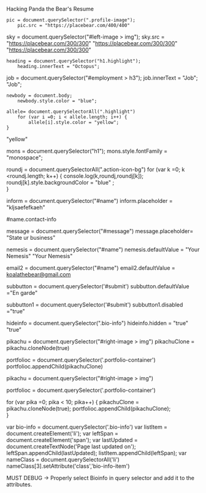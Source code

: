 

Hacking Panda the Bear's Resume

<!-- Select the element that contains the profile image (hint: look for the class). Change the src attribute so it points to a picture of your choosing instead\ -->

<!-- PROTIP: use the inspector to learn the dimensions of the current profile image and use a placeholder image service such as Place Bear to get an image of the same size. -->

	pic = document.querySelector(".profile-image");
		pic.src = "https://placebear.com/400/400"

<!-- Use the same approach to select the element that contains the photo of the sky and change the src attribute to another picture URL of your choosing. -->

sky = document.querySelector("#left-image > img");
	sky.src = "https://placebear.com/300/300"
	"https://placebear.com/300/300"
		"https://placebear.com/300/300"


<!-- Select the heading that says "Panda the Bear" and change it to your own name. -->

	heading = document.querySelector("h1.highlight");
		heading.innerText = "Octopus";


<!-- Select the heading that says "Employment" and change it to something else. (hint: use a descendant selector) -->

job = document.querySelector("#employment > h3");
job.innerText = "Job";
"Job";

<!-- Change the colour of the body. document.body or document.querySelector("body") will work the same here-->

	newbody = document.body;
		newbody.style.color = "blue";  
<!-- if i want to change a style I could have changed in css -> call style.(whateveriwanttochange) -->

<!-- Change the colour of each element using the highlight class. Use a for loop to do this. -->
	allele= document.querySelectorAll(".highlight")
		for (var i =0; i < allele.length; i++) {
			allele[i].style.color = "yellow";
	}

"yellow"

<!-- Change the font family of the h1 to 'monospace'. -->

mons = document.querySelector("h1");
mons.style.fontFamily = "monospace";

<!-- Find a way to select the round icons in the sidebar and then change their colour. -->

roundj = document.querySelectorAll(".action-icon-bg")
for (var k =0; k <roundj.length; k++)  {
console.log(k,roundj,roundj[k]);
roundj[k].style.backgroundColor = "blue" ;  
}

<!-- Scroll down to the contact form. Change the placeholder attribute of the name field to "identify yourself". -->
inform = document.querySelector("#name")
inform.placeholder = "kljsaefefkaeh"
<!-- #= ID's . (period) = class -->

#name.contact-info

<!-- Change the placeholder attribute of the message field to "state your business". -->

message = document.querySelector("#message")
message.placeholder= "State ur business"

<!-- Give the name field a "value" attribute of "your nemesis". -->

nemesis = document.querySelector("#name")
nemesis.defaultValue = "Your Nemesis"
"Your Nemesis"


<!-- Change the value attribute of the email field to "koalathebear@gmail.com". -->
email2 = document.querySelector("#name")
email2.defaultValue = koalathebear@gmail.com

<!-- Change the value of the submit button on the contact form to "En garde!". -->
subbutton = document.querySelector('#submit')
subbutton.defaultValue ="En garde"

<!-- We should stop Koala from sending an email to Panda that they might regret! Find a way to disable the submit button (hint: familiarize yourself with the disabled attribute). -->
subbutton1 = document.querySelector('#submit')
subbutton1.disabled ="true"

<!-- We should help Panda protect their privacy by erasing their personal details from the sidebar. -->
hideinfo = document.querySelector(".bio-info")
hideinfo.hidden = "true"
"true"

<!-- That drawing of Pikachu is really cute. Let’s duplicate it using cloneNode() and insert it at the bottom of the .portfolio-container using insertAdjacentHTML() or appendChild(). -->

pikachu = document.querySelector("#right-image > img")
pikachuClone = pikachu.cloneNode(true)

portfolioc = document.querySelector('.portfolio-container')
portfolioc.appendChild(pikachuClone)

<!-- Wow, that was so satisfying I think we should do it 10 more times. Use a for loop to help you do this. -->

pikachu = document.querySelector("#right-image > img")


portfolioc = document.querySelector('.portfolio-container')

for (var pika =0; pika < 10; pika++)  {
	pikachuClone = pikachu.cloneNode(true);
portfolioc.appendChild(pikachuClone);  
}

<!-- Let’s add a message about when the page was last updated. We'll do this by appending a new <li> element to the <ul> in the sidebar (you might need to refresh the page to bring back the list items that we emptied out earlier). -->

var bio-info = document.querySelector('.bio-info')
var listItem = document.createElement('li');
var leftSpan = document.createElement('span');
var lastUpdated = document.createTextNode('Page last updated on');
leftSpan.appendChild(lastUpdated);
listItem.appendChild(leftSpan);
var nameClass = document.querySelectorAll('li') nameClass[3].setAttribute('class','bio-info-item')


MUST DEBUG -> Properly select Bioinfo in query selector and add it to the attributes.
